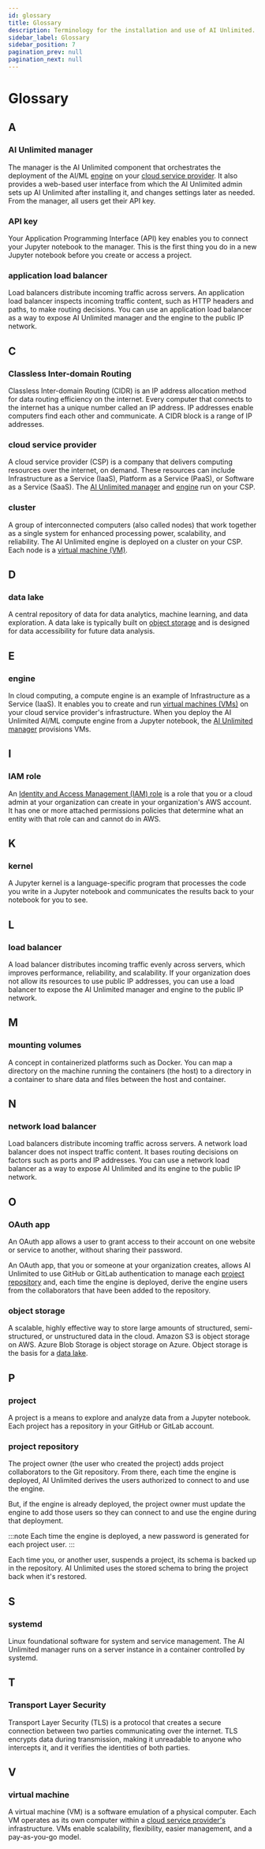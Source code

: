 ```yaml
---
id: glossary
title: Glossary
description: Terminology for the installation and use of AI Unlimited.
sidebar_label: Glossary
sidebar_position: 7
pagination_prev: null
pagination_next: null
---
```


# Glossary


## A

### AI Unlimited manager

The manager is the AI Unlimited component that orchestrates the deployment of the AI/ML [engine](#engine) on your [cloud service provider](#cloud-service-provider). It also provides a web-based user interface from which the AI Unlimited admin sets up AI Unlimited after installing it, and changes settings later as needed. From the manager, all users get their API key.

### API key

Your Application Programming Interface (API) key enables you to connect your Jupyter notebook to the manager. This is the first thing you do in a new Jupyter notebook before you create or access a project.

### application load balancer

Load balancers distribute incoming traffic across servers. An application load balancer inspects incoming traffic content, such as HTTP headers and paths, to make routing decisions. You can use an application load balancer as a way to expose AI Unlimited manager and the engine to the public IP network.


## C

### Classless Inter-domain Routing

Classless Inter-domain Routing (CIDR) is an IP address allocation method for data routing efficiency on the internet. Every computer that connects to the internet has a unique number called an IP address. IP addresses enable computers find each other and communicate. A CIDR block is a range of IP addresses.

### cloud service provider

A cloud service provider (CSP) is a company that delivers computing resources over the internet, on demand. These resources can include Infrastructure as a Service (IaaS), Platform as a Service (PaaS), or Software as a Service (SaaS). The [AI Unlimited manager](#ai-unlimited-manager) and [engine](#engine) run on your CSP.

### cluster

A group of interconnected computers (also called nodes) that work together as a single system for enhanced processing power, scalability, and reliability. The AI Unlimited engine is deployed on a cluster on your CSP. Each node is a [virtual machine (VM)](#virtual-machine).


## D

### data lake

A central repository of data for data analytics, machine learning, and data exploration. A data lake is typically built on [object storage](#object-storage) and is designed for data accessibility for future data analysis.  


## E

### engine

In cloud computing, a compute engine is an example of Infrastructure as a Service (IaaS). It enables you to create and run [virtual machines (VMs)](#virtual-machine) on your cloud service provider's infrastructure. When you deploy the AI Unlimited AI/ML compute engine from a Jupyter notebook, the [AI Unlimited manager](#ai-unlimited-manager) provisions VMs.


## I

### IAM role

An [Identity and Access Management (IAM) role](https://docs.aws.amazon.com/IAM/latest/UserGuide/id_roles.html) is a role that you or a cloud admin at your organization can create in your organization's AWS account. It has one or more attached permissions policies that determine what an entity with that role can and cannot do in AWS.

 
## K

### kernel

A Jupyter kernel is a language-specific program that processes the code you write in a Jupyter notebook and communicates the results back to your notebook for you to see. 


## L

### load balancer 

A load balancer distributes incoming traffic evenly across servers, which improves performance, reliability, and scalability. If your organization does not allow its resources to use public IP addresses, you can use a load balancer to expose the AI Unlimited manager and engine to the public IP network. 


## M

### mounting volumes 

A concept in containerized platforms such as Docker. You can map a directory on the machine running the containers (the host) to a directory in a container to share data and files between the host and container.


## N

### network load balancer

Load balancers distribute incoming traffic across servers. A network load balancer does not inspect traffic content. It bases routing decisions on factors such as ports and IP addresses. You can use a network load balancer as a way to expose AI Unlimited and its engine to the public IP network.


## O

### OAuth app

An OAuth app allows a user to grant access to their account on one website or service to another, without sharing their password. 

An OAuth app, that you or someone at your organization creates, allows AI Unlimited to use GitHub or GitLab authentication to manage each [project repository](#project-repository) and, each time the engine is deployed, derive the engine users from the collaborators that have been added to the repository.

### object storage
A scalable, highly effective way to store large amounts of structured, semi-structured, or unstructured data in the cloud. Amazon S3 is object storage on AWS. Azure Blob Storage is object storage on Azure. Object storage is the basis for a [data lake](#data-lake).


## P

### project

A project is a means to explore and analyze data from a Jupyter notebook. Each project has a repository in your GitHub or GitLab account.

### project repository

The project owner (the user who created the project) adds project collaborators to the Git repository. From there, each time the engine is deployed, AI Unlimited derives the users authorized to connect to and use the engine. 

But, if the engine is already deployed, the project owner must update the engine to add those users so they can connect to and use the engine during that deployment.

:::note
Each time the engine is deployed, a new password is generated for each project user.
:::

Each time you, or another user, suspends a project, its schema is backed up in the repository. AI Unlimited uses the stored schema to bring the project back when it's restored.


## S

### systemd

Linux foundational software for system and service management. The AI Unlimited manager runs on a server instance in a container controlled by systemd.


## T

### Transport Layer Security

Transport Layer Security (TLS) is a protocol that creates a secure connection between two parties communicating over the internet. TLS encrypts data during transmission, making it unreadable to anyone who intercepts it, and it verifies the identities of both parties. 


## V

### virtual machine
A virtual machine (VM) is a software emulation of a physical computer. Each VM operates as its own computer within a [cloud service provider's](#cloud-service-provider) infrastructure. VMs enable scalability, flexibility, easier management, and a pay-as-you-go model.
